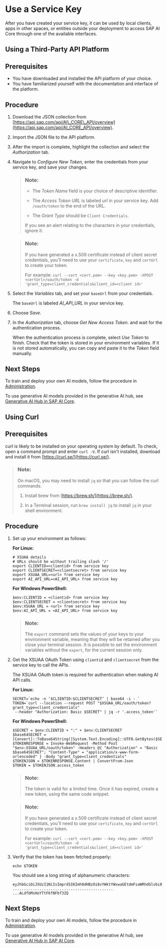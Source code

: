 <!-- loio3a97465bf6164400a4b5c1641007e3d6 -->

# Use a Service Key

After you have created your service key, it can be used by local clients, apps in other spaces, or entities outside your deployment to access SAP AI Core through one of the available interfaces.

<a name="task_dn3_jnn_fyb"/>

<!-- task\_dn3\_jnn\_fyb -->

## Using a Third-Party API Platform



<a name="task_dn3_jnn_fyb__prereq_y3l_dz5_gpb"/>

## Prerequisites

-   You have downloaded and installed the API platform of your choice.
-   You have familiarized yourself with the documentation and interface of the platform.



<a name="task_dn3_jnn_fyb__steps_zc4_cvn_fyb"/>

## Procedure

1.  Download the JSON collection from [https://api.sap.com/api/AI\_CORE\_API/overview](https://api.sap.com/api/AI_CORE_API/overview).

2.  Import the JSON file to the API platform.

3.  After the import is complete, highlight the collection and select the *Authorization* tab.

4.  Navigate to *Configure New Token*, enter the credentials from your service key, and save your changes.

    > ### Note:  
    > -   The *Token Name* field is your choice of descriptive identifier.
    > 
    > -   The *Access Token URL* is labeled *url* in your service key. Add `/oauth/token` to the end of the URL.
    > 
    > -   The *Grant Type* should be `Client Credentials`.
    > 
    > 
    > If you see an alert relating to the characters in your credentials, ignore it.

    > ### Note:  
    > If you have generated a x.509 certificate instead of client secret credentials, you'll need to use your `certificate`, `key` and `certUrl` to create your token.
    > 
    > For example: `curl --cert <cert.pem> --key <key.pem> -XPOST <certUrl>/oauth/token -d 'grant_type=client_credentials&client_id=<client id>'`

5.  Select the *Variables* tab, and set your `baseUrl` from your credentials.

    The `baseUrl` is labeled *AI\_API\_URL* in your service key.

6.  Choose *Save*.

7.  In the *Authorization* tab, choose *Get New Access Token*. and wait for the authentication process.

    When the authentication process is complete, select *Use Token* to finish. Check that the token is stored in your environment variables. If it is not stored automatically, you can copy and paste it to the *Token* field manually.




<a name="task_dn3_jnn_fyb__postreq_fjj_vmt_c1c"/>

## Next Steps

To train and deploy your own AI models, follow the procedure in [Administration](administration-7937fc1.md).

To use generative AI models provided in the generative AI hub, see [Generative AI Hub in SAP AI Core](generative-ai-hub-in-sap-ai-core-7db524e.md).

<a name="task_wqc_b4n_fyb"/>

<!-- task\_wqc\_b4n\_fyb -->

## Using Curl



<a name="task_wqc_b4n_fyb__prereq_olk_3l5_fyb"/>

## Prerequisites

curl is likely to be installed on your operating system by default. To check, open a command prompt and enter `curl -V`. If curl isn't installed, download and install it from [https://curl.se/](https://curl.se/).

> ### Note:  
> On macOS, you may need to install `jq` so that you can follow the curl commands.
> 
> 1.  Install brew from [https://brew.sh/](https://brew.sh/).
> 
> 2.  In a Terminal session, run `brew install jq` to install `jq` in your shell environment.



<a name="task_wqc_b4n_fyb__steps_vfc_dnv_gpb"/>

## Procedure

1.  Set up your environment as follows:

    **For Linux:**

    ```
    # XSUAA details 
    # URLs should be without trailing slash '/'
    export CLIENTID=<clientid> from service key
    export CLIENTSECRET=<clientsecret> from service key
    export XSUAA_URL=<url> from service key
    export AI_API_URL=<AI_API_URL> from service key
    
    ```

    **For Windows PowerShell:**

    ```
    $env:CLIENTID = <clientid> from service key
    $env:CLIENTSECRET = <clientsecret> from service key
    $env:XSUAA_URL = <url> from service key
    $env:AI_API_URL = <AI_API_URL> from service key
    ```

    > ### Note:  
    > The `export` command sets the values of your keys to your environment variable, meaning that they will be retained after you close your terminal session. It is possible to set the environment variables without the `export`, for the current session only.

2.  Get the XSUAA OAuth Token using `clientid` and `clientsecret` from the service key to call the APIs.

    The XSUAA OAuth token is required for authentication when making AI API calls.

    **For Linux:**

    ```
    SECRET=`echo -n ‘$CLIENTID:$CLIENTSECRET’ | base64 -i - ` 
    TOKEN=`curl --location --request POST "$XSUAA_URL/oauth/token?grant_type=client_credentials" 
     --header "Authorization: Basic $SECRET" | jq -r '.access_token'` 
    
    ```

    **For Windows PowerShell:**

    ```
    $SECRET = $env:CLIENTID + ":" + $env:CLIENTSECRET
    $base64SECRET = [Convert]::ToBase64String([System.Text.Encoding]::UTF8.GetBytes($SECRET))
    $TOKENRESPONSE = Invoke-WebRequest -Method Post "$env:XSUAA_URL/oauth/token" -Headers @{ "Authorization" = "Basic $base64SECRET"; "Content-Type" = "application/x-www-form-urlencoded" } -Body "grant_type=client_credentials"
    $TOKENJSON = $TOKENRESPONSE.Content | ConvertFrom-Json
    $TOKEN = $TOKENJSON.access_token
    ```

    > ### Note:  
    > The token is valid for a limited time. Once it has expired, create a new token, using the same code snippet.

    > ### Note:  
    > If you have generated a x.509 certificate instead of client secret credentials, you'll need to use your `certificate`, `key` and `certUrl` to create your token.
    > 
    > For example: `curl --cert <cert.pem> --key <key.pem> -XPOST <certUrl>/oauth/token -d 'grant_type=client_credentials&client_id=<client id>'`

3.  Verify that the token has been fetched properly:

    ```
    echo $TOKEN
    
    ```

    You should see a long string of alphanumeric characters:

    ```
    eyJhbGciOiJSUzI1NiIsImprdSI6Imh0dHBzOi8vYWktYWxwaGEtdmFsaWRhdGlvbi0yLmF1dGhlbnRpY2F0aW9uLnNhcC5oYW5hLm9uZGVtYW5kLmNvbS90b2tlbl9rZXlzIiwia2lkIjoiZGVmYXVsdC1qd3Qta2V5LTMyODMxMjg2NCIsInR5cCI6IkpXVCJ94ZGU5YjAxNmQ0MDk5YjlmM... 
    ............................................. 
    ...ALdfbMsHoYTtF6fNFbf3ZQ
    
    ```




<a name="task_wqc_b4n_fyb__postreq_h25_3nt_c1c"/>

## Next Steps

To train and deploy your own AI models, follow the procedure in [Administration](administration-7937fc1.md).

To use generative AI models provided in the generative AI hub, see [Generative AI Hub in SAP AI Core](generative-ai-hub-in-sap-ai-core-7db524e.md).

